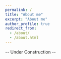 ```yaml
---
permalink: /
title: "About me"
excerpt: "About me"
author_profile: true
redirect_from: 
  - /about/
  - /about.html
---
```


-- Under Construction --
